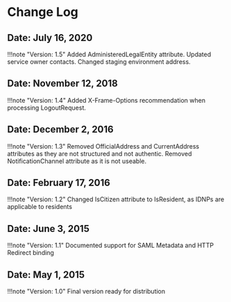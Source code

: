 # Change Log

## **Date: July 16, 2020**

!!!note "Version: 1.5" 
    Added AdministeredLegalEntity attribute.
    Updated service owner contacts.
    Changed staging environment address.

## **Date: November 12, 2018**

!!!note "Version: 1.4" 
    Added X-Frame-Options recommendation when processing LogoutRequest.

## **Date: December 2, 2016**
!!!note "Version: 1.3" 
    Removed OfficialAddress and CurrentAddress attributes as they are not structured and not authentic.
    Removed NotificationChannel attribute as it is not useable.

## **Date: February 17, 2016**
!!!note "Version: 1.2" 
    Changed IsCitizen attribute to IsResident, as IDNPs are applicable to residents

## **Date: June 3, 2015**
!!!note "Version: 1.1" 
    Documented support for SAML Metadata and HTTP Redirect binding

## **Date: May 1, 2015**
!!!note "Version: 1.0" 
    Final version ready for distribution